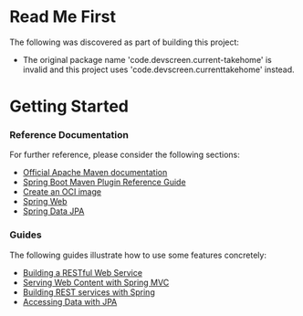 # Read Me First
The following was discovered as part of building this project:

* The original package name 'code.devscreen.current-takehome' is invalid and this project uses 'code.devscreen.currenttakehome' instead.

# Getting Started

### Reference Documentation
For further reference, please consider the following sections:

* [Official Apache Maven documentation](https://maven.apache.org/guides/index.html)
* [Spring Boot Maven Plugin Reference Guide](https://docs.spring.io/spring-boot/docs/3.3.0-RC1/maven-plugin/reference/html/)
* [Create an OCI image](https://docs.spring.io/spring-boot/docs/3.3.0-RC1/maven-plugin/reference/html/#build-image)
* [Spring Web](https://docs.spring.io/spring-boot/docs/3.3.0-RC1/reference/htmlsingle/index.html#web)
* [Spring Data JPA](https://docs.spring.io/spring-boot/docs/3.3.0-RC1/reference/htmlsingle/index.html#data.sql.jpa-and-spring-data)

### Guides
The following guides illustrate how to use some features concretely:

* [Building a RESTful Web Service](https://spring.io/guides/gs/rest-service/)
* [Serving Web Content with Spring MVC](https://spring.io/guides/gs/serving-web-content/)
* [Building REST services with Spring](https://spring.io/guides/tutorials/rest/)
* [Accessing Data with JPA](https://spring.io/guides/gs/accessing-data-jpa/)

